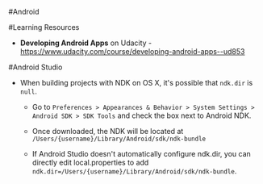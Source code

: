#Android

#Learning Resources
* **Developing Android Apps** on Udacity - https://www.udacity.com/course/developing-android-apps--ud853


#Android Studio
* When building projects with NDK on OS X, it's possible that `ndk.dir` is `null`.

  * Go to `Preferences > Appearances & Behavior > System Settings > Android SDK > SDK Tools` and 
  check the box next to Android NDK.

  * Once downloaded, the NDK will be located at `/Users/{username}/Library/Android/sdk/ndk-bundle`
  * If Android Studio doesn't automatically configure ndk.dir, you can directly edit local.properties
    to add `ndk.dir=/Users/{username}/Library/Android/sdk/ndk-bundle`.
